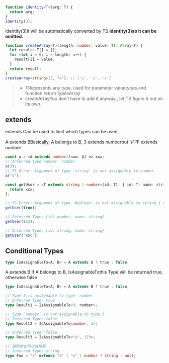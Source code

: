 ```ts
function identity<T>(arg: T) {
  return arg;
}
identity(3);
```

identity(3)It will be automatically converted by TS **identity<number>(3)**so it can be omitted.**<number>**

```ts
function createArray<T>(length: number, value: T): Array<T> {
  let result: T[] = [];
  for (let i = 0; i < length; i++) {
    result[i] = value;
  }
  return result;
}
createArray<string>(3, "x"); // ['x', 'x', 'x']
```

> - TRepresents any type, used for parameter valuetypes and function return typesArray<T>
> - createArray<string>You don’t have to add it anyway <string>, let TS figure it out on its own.

## extends

extends Can be used to limit which types can be used

A extends BBasically, A belongs to B, 3 extends numberbut ‘s’ 不 extends number

```ts
const a = <A extends number>(num: A) => xxx;
// Inferred Type number: number
a(3);
// TS Error: Argument of type 'string' is not assignable to number
a("s");
```

```ts
const getUser = <T extends string | number>(id: T): { id: T; name: string } => {
  return xxx;
};

// TS Error: Argument of type 'boolean' is not assignable to string | number
getUser(true);

// Inferred Type: {id: number, name: string}
getUser(123);

// Inferred Type: {id: string, name: string}
getUser("abc");
```

## Conditional Types

```ts
type IsAssignableTo<A, B> = A extends B ? true : false;
```

A extends B If A belongs to B, IsAssignableTothis Type will be returned true, otherwise false

```ts
type IsAssignableTo<A, B> = A extends B ? true : false;

// Type 3 is assignable to type `number`
// Inferred Type: true
type Result1 = IsAssignableTo<3, number>;

// Type `number` is not assignable to type 3
// Inferred Type: false
type Result2 = IsAssignableTo<number, 3>;

// Inferred Type: false
type Result3 = IsAssignableTo<"s", 123>;

// 當然你也可以這樣寫
// Inferred Type: string
type Foo = "s" extends "a" | "s" | number ? string : null;
```
